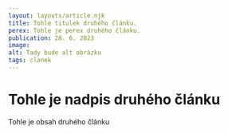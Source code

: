 ```yaml
---
layout: layouts/article.njk
title: Tohle titulek druhého článku.
perex: Tohle je perex druhého článku.
publication: 28. 6. 2023
image: 
alt: Tady bude alt obrázku
tags: clanek
---
```


# Tohle je nadpis druhého článku

Tohle je obsah druhého článku